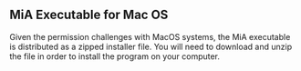 ## MiA Executable for Mac OS

Given the permission challenges with MacOS systems, the MiA executable is distributed as a zipped installer file. You will need to download and unzip the file in order to install the program on your computer.
